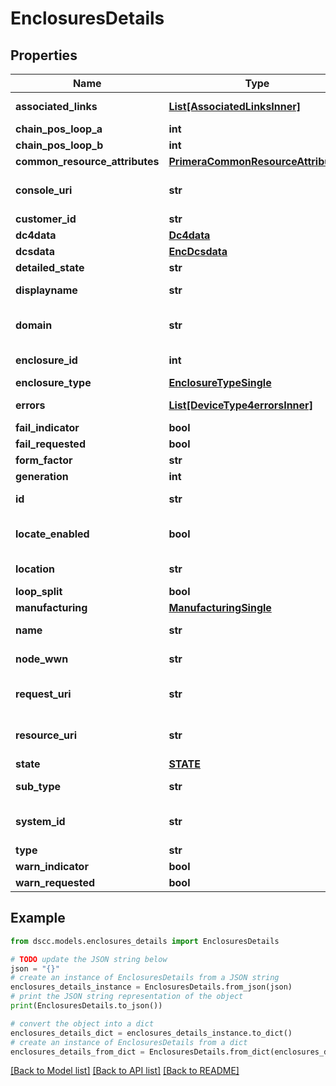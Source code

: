 # EnclosuresDetails


## Properties

Name | Type | Description | Notes
------------ | ------------- | ------------- | -------------
**associated_links** | [**List[AssociatedLinksInner]**](AssociatedLinksInner.md) | Associated Links Details | [optional] 
**chain_pos_loop_a** | **int** |  | [optional] 
**chain_pos_loop_b** | **int** |  | [optional] 
**common_resource_attributes** | [**PrimeraCommonResourceAttributes**](PrimeraCommonResourceAttributes.md) |  | [optional] 
**console_uri** | **str** | consoleUri for detailed storage object | [optional] 
**customer_id** | **str** | customerId | [optional] 
**dc4data** | [**Dc4data**](Dc4data.md) |  | [optional] 
**dcsdata** | [**EncDcsdata**](EncDcsdata.md) |  | [optional] 
**detailed_state** | **str** |  | [optional] 
**displayname** | **str** | Enclosure Display name | [optional] 
**domain** | **str** | Domain that the resource belongs to | [optional] 
**enclosure_id** | **int** | Numeric ID of the resource | [optional] 
**enclosure_type** | [**EnclosureTypeSingle**](EnclosureTypeSingle.md) |  | [optional] 
**errors** | [**List[DeviceType4errorsInner]**](DeviceType4errorsInner.md) | Errors occurred in enclosure | [optional] 
**fail_indicator** | **bool** |  | [optional] 
**fail_requested** | **bool** |  | [optional] 
**form_factor** | **str** |  | [optional] 
**generation** | **int** | generation | [optional] 
**id** | **str** | Unique Identifier of the resource. | [optional] 
**locate_enabled** | **bool** | Indicates if the locate beacon is enabled or not | [optional] 
**location** | **str** | Location of the resource | [optional] 
**loop_split** | **bool** |  | [optional] 
**manufacturing** | [**ManufacturingSingle**](ManufacturingSingle.md) |  | [optional] 
**name** | **str** | Name of the resource. | [optional] 
**node_wwn** | **str** | WWn of the node resource | [optional] 
**request_uri** | **str** | resourceUri for detailed enclosure object | [optional] 
**resource_uri** | **str** | resourceUri for detailed enclosure object | [optional] 
**state** | [**STATE**](STATE.md) |  | [optional] 
**sub_type** | **str** | Enclosure sub type | [optional] 
**system_id** | **str** | SystemUid/Serial Number  of the array. | [optional] 
**type** | **str** | type | [optional] 
**warn_indicator** | **bool** |  | [optional] 
**warn_requested** | **bool** |  | [optional] 

## Example

```python
from dscc.models.enclosures_details import EnclosuresDetails

# TODO update the JSON string below
json = "{}"
# create an instance of EnclosuresDetails from a JSON string
enclosures_details_instance = EnclosuresDetails.from_json(json)
# print the JSON string representation of the object
print(EnclosuresDetails.to_json())

# convert the object into a dict
enclosures_details_dict = enclosures_details_instance.to_dict()
# create an instance of EnclosuresDetails from a dict
enclosures_details_from_dict = EnclosuresDetails.from_dict(enclosures_details_dict)
```
[[Back to Model list]](../README.md#documentation-for-models) [[Back to API list]](../README.md#documentation-for-api-endpoints) [[Back to README]](../README.md)


